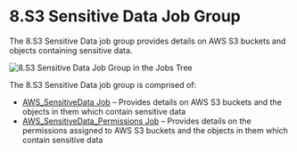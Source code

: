 # 8.S3 Sensitive Data Job Group

The 8.S3 Sensitive Data job group provides details on AWS S3 buckets and objects containing
sensitive data.

![8.S3 Sensitive Data Job Group in the Jobs Tree](/img/versioned_docs/enterpriseauditor_11.6/enterpriseauditor/admin/hostmanagement/jobstree.webp)

The 8.S3 Sensitive Data job group is comprised of:

- [AWS_SensitiveData Job](/docs/accessanalyzer/11.6/enterpriseauditor/solutions/aws/sensitivedata/aws_sensitivedata.md)
  – Provides details on AWS S3 buckets and the objects in them which contain sensitive data
- [AWS_SensitiveData_Permissions Job](/docs/accessanalyzer/11.6/enterpriseauditor/solutions/aws/sensitivedata/aws_sensitivedata_permissions.md)
  – Provides details on the permissions assigned to AWS S3 buckets and the objects in them which
  contain sensitive data
